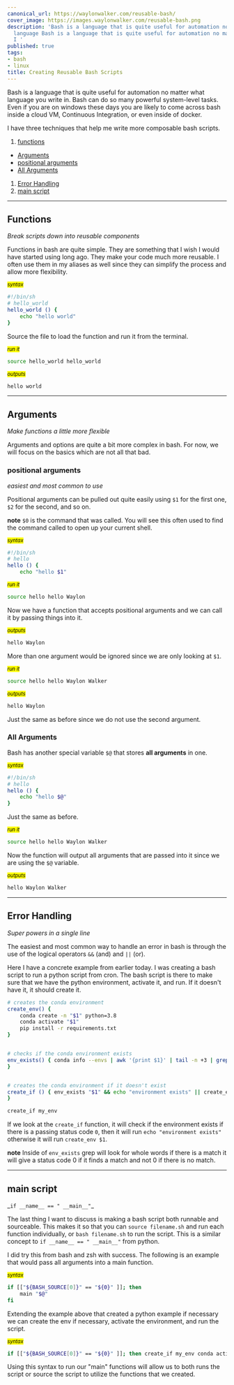 ```yaml
---
canonical_url: https://waylonwalker.com/reusable-bash/
cover_image: https://images.waylonwalker.com/reusable-bash.png
description: 'Bash is a language that is quite useful for automation no matter what
  language Bash is a language that is quite useful for automation no matter what language
  I '
published: true
tags:
- bash
- linux
title: Creating Reusable Bash Scripts
---
```


Bash is a language that is quite useful for automation no matter what language you write in. Bash can do so many powerful system-level tasks. Even if you are on windows these days you are likely to come across bash inside a cloud VM, Continuous Integration, or even inside of docker.

I have three techniques that help me write more composable bash scripts.

1. [functions](#functions)
  * [Arguments](#arguments)
  * [positional arguments](#positional-arguments)
  * [All Arguments](#all-arguments)
1. [Error Handling](#error-handling)
1. [main script](#main-script)

---

## Functions
_Break scripts down into reusable components_

Functions in bash are quite simple. They are something that I wish I would have started using long ago. They make your code much more reusable. I often use them in my aliases as well since they can simplify the process and allow more flexibility.

_<small><mark>syntax</mark></small>_

``` bash
#!/bin/sh
# hello_world
hello_world () {
    echo "hello world"
}
```

Source the file to load the function and run it from the terminal.

_<small><mark>run it</mark></small>_

``` bash
source hello_world hello_world
```

_<small><mark>outputs</mark></small>_

``` bash
hello world
```
---

## Arguments
_Make functions a little more flexible_

Arguments and options are quite a bit more complex in bash. For now, we will focus on the basics which are not all that bad.

### positional arguments
_easiest and most common to use_

Positional arguments can be pulled out quite easily using `$1` for the first one, `$2` for the second, and so on.

**note** `$0` is the command that was called. You will see this often used to
find the command called to open up your current shell.

_<small><mark>syntax</mark></small>_
``` bash
#!/bin/sh
# hello
hello () {
    echo "hello $1"

```

_<small><mark>run it</mark></small>_

``` bash
source hello hello Waylon
```

Now we have a function that accepts positional arguments and we can call it by passing things into it.

_<small><mark>outputs</mark></small>_

``` bash
hello Waylon
```

More than one argument would be ignored since we are only looking at `$1`.

_<small><mark>run it</mark></small>_

``` bash
source hello hello Waylon Walker
```

_<small><mark>outputs</mark></small>_

``` bash
hello Waylon
```

Just the same as before since we do not use the second argument.

### All Arguments

Bash has another special variable `$@` that stores **all arguments** in one.

_<small><mark>syntax</mark></small>_

``` bash
#!/bin/sh
# hello
hello () {
    echo "hello $@"
}
```

Just the same as before.

_<small><mark>run it</mark></small>_

``` bash
source hello hello Waylon Walker
```

Now the function will output all arguments that are passed into it since we are using the `$@` variable.

_<small><mark>outputs</mark></small>_

``` bash
hello Waylon Walker
```

---

## Error Handling
_Super powers in a single line_

The easiest and most common way to handle an error in bash is through the use of the logical operators `&&` (and) and `||` (or).

Here I have a concrete example from earlier today. I was creating a bash script to run a python script from cron. The bash script is there to make sure that we have the python environment, activate it, and run. If it doesn't have it, it should create it.

``` bash
# creates the conda environment
create_env() {
    conda create -n "$1" python=3.8
    conda activate "$1"
    pip install -r requirements.txt
}


# checks if the conda environment exists
env_exists() { conda info --envs | awk '{print $1}' | tail -n +3 | grep -w "$1" > /dev/null
}


# creates the conda environment if it doesn't exist
create_if () { env_exists "$1" && echo "environment exists" || create_env "$1"
}

create_if my_env
```

If we look at the `create_if` function, it will check if the environment exists if there is a passing status code `0`, then it will run `echo "environment exists"` otherwise it will run `create_env $1`.

**note** Inside of `env_exists` grep will look for whole words if there is a
match it will give a status code 0 if it finds a match and not 0 if there is no match.

---

## main script

\_`if __name__ == " __main__"`\_

The last thing I want to discuss is making a bash script both runnable and sourceable. This makes it so that you can `source filename.sh` and run each function individually, or `bash filename.sh` to run the script. This is a similar concept to `if __name__ == " __main__"` from python.

I did try this from bash and zsh with success. The following is an example that would pass all arguments into a main function.

_<small><mark>syntax</mark></small>_

``` bash
if [["${BASH_SOURCE[0]}" == "${0}" ]]; then
    main "$@"
fi
```

Extending the example above that created a python example if necessary we can create the env if necessary, activate the environment, and run the script.

_<small><mark>syntax</mark></small>_

``` bash
if [["${BASH_SOURCE[0]}" == "${0}" ]]; then create_if my_env conda activate my_env python script.py fi
```

Using this syntax to run our "main" functions will allow us to both runs the script or source the script to utilize the functions that we created.
